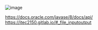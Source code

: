 ![image](https://github.com/DerronOnefive/Poem2/assets/111064439/244cf5a7-43e7-429b-b37b-1b426ea9e11d)



https://docs.oracle.com/javase/8/docs/api/ https://itec2150.gitlab.io/#_file_inputoutput
